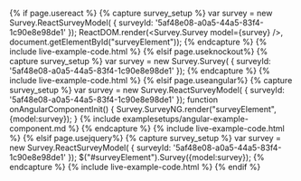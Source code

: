 {% if page.usereact %}
{% capture survey_setup %}
var survey = new Survey.ReactSurveyModel( { surveyId: '5af48e08-a0a5-44a5-83f4-1c90e8e98de1' });
ReactDOM.render(<Survey.Survey model={survey} />, document.getElementById("surveyElement"));
{% endcapture %}
{% include live-example-code.html %}
{% elsif page.useknockout%}
{% capture survey_setup %}
var survey = new Survey.Survey(
    { 
        surveyId: '5af48e08-a0a5-44a5-83f4-1c90e8e98de1'
    });
{% endcapture %}
{% include live-example-code.html %}
{% elsif page.useangular%}
{% capture survey_setup %}
var survey = new Survey.ReactSurveyModel( { surveyId: '5af48e08-a0a5-44a5-83f4-1c90e8e98de1' });
function onAngularComponentInit() {
    Survey.SurveyNG.render("surveyElement", {model:survey});
}
{% include examplesetups/angular-example-component.md %}
{% endcapture %}
{% include live-example-code.html %}
{% elsif page.usejquery%}
{% capture survey_setup %}
var survey = new Survey.ReactSurveyModel( { surveyId: '5af48e08-a0a5-44a5-83f4-1c90e8e98de1' });
$("#surveyElement").Survey({model:survey});
{% endcapture %}
{% include live-example-code.html %}
{% endif %}